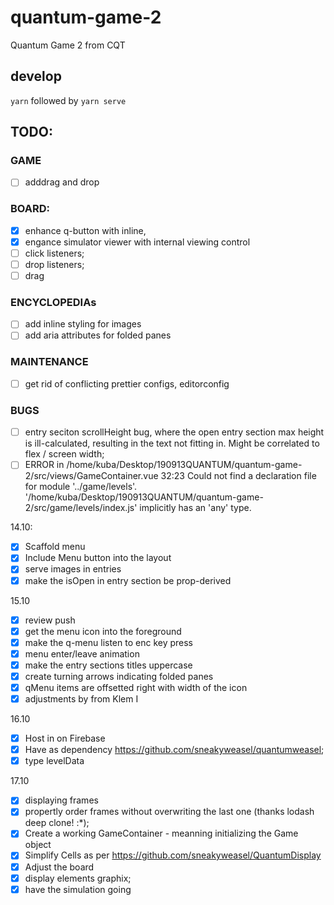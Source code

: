 # quantum-game-2
Quantum Game 2 from CQT

## develop
`yarn` followed by `yarn serve`

## TODO:

### GAME
- [ ] adddrag and drop

### BOARD:
- [x] enhance q-button with inline,
- [x] engance simulator viewer with internal viewing control
- [ ] click listeners;
- [ ] drop listeners;
- [ ] drag

### ENCYCLOPEDIAs
- [ ] add inline styling for images
- [ ] add aria attributes for folded panes

### MAINTENANCE
- [ ] get rid of conflicting prettier configs, editorconfig

### BUGS
- [ ] entry seciton scrollHeight bug, where the open entry section max height is ill-calculated, resulting in the text not fitting in. Might be correlated to flex / screen width;
- [ ] ERROR in /home/kuba/Desktop/190913QUANTUM/quantum-game-2/src/views/GameContainer.vue 32:23 Could not find a declaration file for module '../game/levels'. '/home/kuba/Desktop/190913QUANTUM/quantum-game-2/src/game/levels/index.js' implicitly has an 'any' type.

14.10:
- [x] Scaffold menu
- [x] Include Menu button into the layout
- [x] serve images in entries
- [x] make the isOpen in entry section be prop-derived

15.10
- [x] review push
- [x] get the menu icon into the foreground
- [x] make the q-menu listen to enc key press
- [x] menu enter/leave animation
- [x] make the entry sections titles uppercase
- [x] create turning arrows indicating folded panes
- [x] qMenu items are offsetted right with width of the icon
- [x] adjustments by from Klem I

16.10
- [x] Host in on Firebase
- [x] Have as dependency https://github.com/sneakyweasel/quantumweasel;
- [x] type levelData

17.10
- [x] displaying frames
- [x] propertly order frames without overwriting the last one (thanks lodash deep clone! :*);
- [x] Create a working GameContainer - meanning initializing the Game object
- [x] Simplify Cells as per https://github.com/sneakyweasel/QuantumDisplay
- [x] Adjust the board
- [x] display elements graphix;
- [x] have the simulation going
